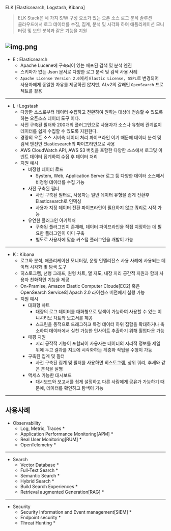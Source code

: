 ELK [Elasticsearch, Logstash, Kibana]
> ELK Stack은 세 가지 S/W 구성 요소가 있는 오픈 소스 로그 분석 솔루션  
> 클라우드에서 로그 데이터를 수집, 집계, 분석 및 시각화 하여 애플리케이션 모니터링 및 보안 분석과 같은 기능을 지원

![img.png](img.png)
---
* E : Elasticsearch
  * Apache Lucene에 구축되어 있는 배포된 검색 및 분석 엔진
  * 스키마가 없는 Json 문서로 다양한 로그 분석 및 검색 사용 사례
  * `Apache License Version 2.0`에서 `Elastic License, SSPL`로 변경되어  
    사용자에게 동일한 자유를 제공하진 않지만, ALv2의 갈래인 `OpenSearch` 프로젝트를 활용
---
* L : Logstash
  * 다양한 소스로부터 데이터 수집하고 전환하여 원하는 대상에 전송할 수 있도록 하는 오픈소스 데이터 도구 이다.
  * 사전 구축된 필터와 200개의 플러그인으로 사용자가 소스나 유형에 관계없이 데이터를 쉽게 수집할 수 있도록 지원한다.
  * 경량의 오픈 소스 서버측 데이터 처리 파이프라인 이기 때문에 데이터 분석 및 검색 엔진인 Elasticsearch의 파이프라인으로 사용
  * AWS CloudWatch API, AWS S3 버킷을 포함한 다양한 소스에서 로그및 이벤트 데이터 집계하여 수집 후 데이터 처리
  * 지원 예시
    * 비정형 데이터 로드
      * System, Web, Application Server 로그 등 다양한 데이터 소스에서 비정형 데이터를 수집 가능
    * 사전 구축된 필터
      * 사전 구축된 필터로, 사용자는 일반 데이터 유형을 쉽게 전환후 Elasticsearch로 인덱싱
      * 사용자 지정 데이터 전환 파이프라인이 필요하지 않고 쿼리로 시작 가능
    * 유연한 플러그인 아키텍처
      * 구축된 플러그인이 존재해, 데이터 파이프라인을 직접 지정하는 데 필요한 플러그인이 이미 구축
      * 별도로 사용자에 맞춤 커스텀 플러그인을 개발이 가능
---
* K : Kibana
  * 로그와 분석, 애플리케이션 모니터링, 운영 인텔리전스 사용 사례에 사용되는 데이터 시각화 및 탐색 도구
  * 히스토그램, 선형 그래프, 원형 차트, 열 지도, 내장 지리 공간적 지원과 함께 사용자 친화적인 기능을 제공
  * On-Pramise, Amazon Elastic Computer Cloude[EC2] 혹은 OpenSearch Service의 Apach 2.0 라이선스 버전에서 실행 가능
  * 지원 예시
    * 대화형 차트
      * 대량의 로그 데이터를 대화형으로 탐색이 가능하여 사용할 수 있는 이니셔티브 차트와 보고서를 제공
      * 스크린을 동적으로 드래그하고 특정 데이터 하위 집합을 확대하거나 축소하여 데이터에서 실천 가능한 인사이트 추출하기 위해 휠업다운 가능
    * 매핑 지원
      * 지리 공작적 기능이 포함되어 사용자는 데이터의 지리적 정보를 제일 위에 두고 결과를 지도에 시각화하는 계층화 작업을 수행이 가능
    * 구축된 집계 및 필터
      * 사전 구축된 집계 및 필터를 사용하면 히스토그램, 상위 쿼리, 추세와 같은 분석을 실행
    * 액세스 가능한 대시보드
      * 대시보드와 보고서를 쉽게 설정하고 다른 사람에게 공유가 가능하기 때문에, 데이터를 확인하고 탐색이 가능
---
사용사례
---
* Observability
  * Log, Metric, Traces
    * 
  * Application Performance Monitoring[APM]
    * 
  * Real User Monitoring[RUM]
    * 
  * OpenTelemetry
    * 
---
* Search
  * Vector Database
    * 
  * Full-Text Search
    * 
  * Semantic Search
    * 
  * Hybrid Search
    * 
  * Build Search Experiences
    * 
  * Retrieval augmented Generation[RAG]
    * 
---
* Security
  * Security Information and Event management[SIEM]
    * 
  * Endpoint security
    * 
  * Threat Hunting
    * 